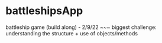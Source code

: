 # battleshipsApp
battleship game (build along) - 2/9/22 ~~~ biggest challenge: understanding the structure + use of objects/methods
